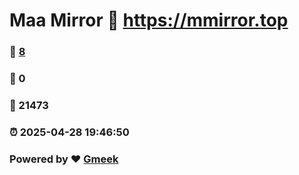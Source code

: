 # Maa Mirror :link: https://mmirror.top 
### :page_facing_up: [8](https://mmirror.top/tag.html) 
### :speech_balloon: 0 
### :hibiscus: 21473 
### :alarm_clock: 2025-04-28 19:46:50 
### Powered by :heart: [Gmeek](https://github.com/Meekdai/Gmeek)
